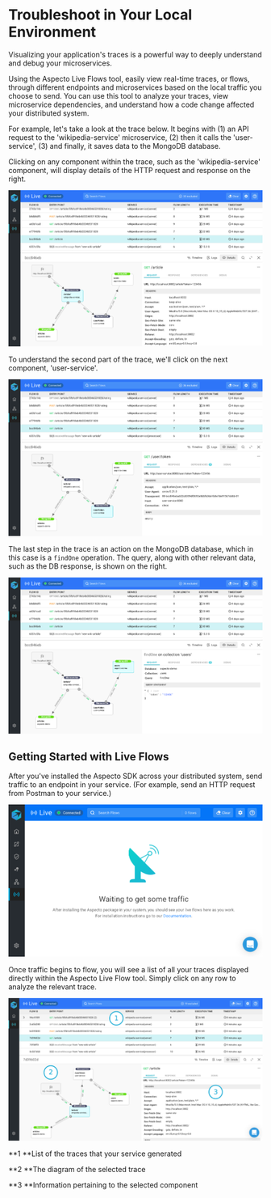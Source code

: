 # Troubleshoot in Your Local Environment

Visualizing your application's traces is a powerful way to deeply understand and debug your microservices. 

Using the Aspecto Live Flows tool, easily view real-time traces, or flows, through different endpoints and microservices based on the local traffic you choose to send. You can use this tool to analyze your traces, view microservice dependencies, and understand how a code change affected your distributed system.

For example, let's take a look at the trace below. It begins with (1) an API request to the 'wikipedia-service' microservice, (2) then it calls the 'user-service', (3) and finally, it saves data to the MongoDB database.

Clicking on any component within the trace, such as the 'wikipedia-service' component, will display details of the HTTP request and response on the right. 

![Flow starts from a GET request to 'wikipedia-service'](../../.gitbook/assets/flow-wikipedia-service.png)

To understand the second part of the trace, we'll click on the next component, 'user-service'.

![](../../.gitbook/assets/flow-user-service.png)

The last step in the trace is an action on the MongoDB database, which in this case is a `findOne` operation. The query, along with other relevant data, such as the DB response, is shown on the right.

![](../../.gitbook/assets/flow-users-db.png)

## Getting Started with Live Flows 

After you've installed the Aspecto SDK across your distributed system, send traffic to an endpoint in your service. (For example, send an HTTP request from Postman to your service.)

![](<../../.gitbook/assets/image (12).png>)

Once traffic begins to flow, you will see a list of all your traces displayed directly within the Aspecto Live Flow tool. Simply click on any row to analyze the relevant trace. 

![Live Flows displaying flows](<../../.gitbook/assets/live-flows-ui-numbered (1).png>)

**1 **List of the traces that your service generated

**2 **The diagram of the selected trace

**3 **Information pertaining to the selected component

